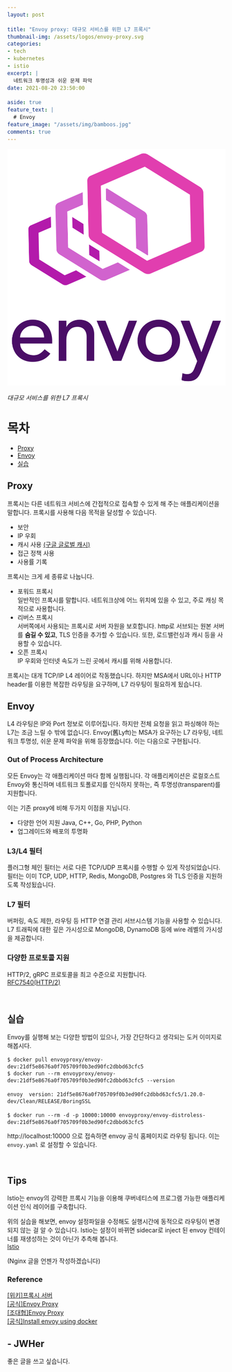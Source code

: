 ```yaml
---
layout: post

title: "Envoy proxy: 대규모 서비스를 위한 L7 프록시"  
thumbnail-img: /assets/logos/envoy-proxy.svg  
categories:
- tech
- kubernetes
- istio
excerpt: |
  네트워크 투명성과 쉬운 문제 파악  
date: 2021-08-20 23:50:00

aside: true
feature_text: |
  # Envoy
feature_image: "/assets/img/bamboos.jpg"
comments: true
---
```


<!-- more -->

<p align="center">
<img src="/assets/logos/envoy-proxy.svg" style="max-height: 40vh;"/>
</p>
 
*대규모 서비스를 위한 L7 프록시*  

# 목차
* [Proxy](#proxy)
* [Envoy](#envoy)
* [실습](#실습)

## Proxy

프록시는 다른 네트워크 서비스에 간접적으로 접속할 수 있게 해 주는 애플리케이션을 말합니다.
프록시를 사용해 다음 목적을 달성할 수 있습니다.
* 보안
* IP 우회
* 캐시 사용 [(구글 글로벌 캐시)](https://netmanias.com/ko/post/blog/5457/dns-google-google-global-cache-kt-ott-video-streaming-youtube/google-global-cache-ggc-work-flow-for-youtube-part-1-kt-case)
* 접근 정책 사용
* 사용률 기록

프록시는 크게 세 종류로 나눕니다.
* 포워드 프록시  
일반적인 프록시를 말합니다. 네트워크상에 어느 위치에 있을 수 있고, 
주로 캐싱 목적으로 사용합니다.
* 리버스 프록시  
서버쪽에서 사용되는 프록시로 서버 자원을 보호합니다.
http로 서브되는 원본 서버를 **숨길 수 있고**, TLS 인증을 추가할 수 있습니다.
또한, 로드밸런싱과 캐시 등을 사용할 수 있습니다.
* 오픈 프록시  
IP 우회와 인터넷 속도가 느린 곳에서 캐시를 위해 사용합니다.
  
프록시는 대개 TCP/IP L4 레이어로 작동했습니다.
하지만 MSA에서 URL이나 HTTP header를 이용한 복잡한 라우팅을 요구하며,
L7 라우팅이 필요하게 됬습니다.

## Envoy
L4 라우팅은 IP와 Port 정보로 이루어집니다. 하지만 전체 요청을 읽고 파싱해야 하는 L7는 조금 느릴 수 밖에 없습니다.
Envoy(舊Lyft)는 MSA가 요구하는 L7 라우팅, 네트워크 투명성, 쉬운 문제 파악을 위해 등장했습니다.
이는 다음으로 구현됩니다.

### Out of Process Architecture
모든 Envoy는 각 애플리케이션 마다 함께 실행됩니다.
각 애플리케이션은 로컬호스트 Envoy와 통신하며 네트워크 토폴로지를 인식하지 못하는,
즉 투명성(transparent)를 지원합니다.

이는 기존 proxy에 비해 두가지 이점을 지닙니다.
* 다양한 언어 지원 Java, C++, Go, PHP, Python
* 업그레이드와 배포의 투명화

### L3/L4 필터
플러그형 체인 필터는 서로 다른 TCP/UDP 프록시를 수행할 수 있게 작성되었습니다.
필터는 이미 TCP, UDP, HTTP, Redis, MongoDB, Postgres 와 TLS 인증을 지원하도록 작성됬습니다.

### L7 필터
버퍼링, 속도 제한, 라우팅 등 HTTP 연결 관리 서브시스템 기능을 사용할 수 있습니다.
L7 트래픽에 대한 깊은 가시성으로 MongoDB, DynamoDB 등에 wire 레벨의 가시성을 제공합니다.

### 다양한 프로토콜 지원
HTTP/2, gRPC 프로토콜을 최고 수준으로 지원합니다.  
[RFC7540(HTTP/2)](https://www.ietf.org/rfc/rfc7540.html)  

<br/>

## 실습
Envoy를 실행해 보는 다양한 방법이 있으나, 가장 간단하다고 생각되는 도커 이미지로 해봅시다.
```shell
$ docker pull envoyproxy/envoy-dev:21df5e8676a0f705709f0b3ed90fc2dbbd63cfc5
$ docker run --rm envoyproxy/envoy-dev:21df5e8676a0f705709f0b3ed90fc2dbbd63cfc5 --version

envoy  version: 21df5e8676a0f705709f0b3ed90fc2dbbd63cfc5/1.20.0-dev/Clean/RELEASE/BoringSSL

$ docker run --rm -d -p 10000:10000 envoyproxy/envoy-distroless-dev:21df5e8676a0f705709f0b3ed90fc2dbbd63cfc5
```

http://localhost:10000 으로 접속하면 envoy 공식 홈페이지로 라우팅 됩니다.
이는 `envoy.yaml` 로 설정할 수 있습니다.
    
<br/>

## Tips

Istio는 envoy의 강력한 프록시 기능을 이용해 쿠버네티스에 프로그램 가능한 애플리케이션 인식 레이어를 구축합니다.

위의 실습을 해보면, envoy 설정파일을 수정해도 실행시간에 동적으로 라우팅이 변경되지 않는 걸 알 수 있습니다.
Istio는 설정이 바뀌면 sidecar로 inject 된 envoy 컨테이너를 재생성하는 것이 아닌가 추측해 봅니다.  
[Istio](https://jwher.github.io/istio)  

(Nginx 글을 언젠가 작성하겠습니다)  

### Reference  

[[위키]프록시 서버](https://ko.wikipedia.org/wiki/%ED%94%84%EB%A1%9D%EC%8B%9C_%EC%84%9C%EB%B2%84)  
[[공식]Envoy Proxy](https://www.envoyproxy.io/)  
[[조대협]Envoy Proxy](https://bcho.tistory.com/1253)  
[[공식]Install envoy using docker](https://www.envoyproxy.io/docs/envoy/latest/start/install#install-envoy-using-docker)  

## - JWHer  
좋은 글을 쓰고 싶습니다.

<!-- update log -->
<!--
본문에 추가할 내용을 적는다.
구글캐시서버 https://www.clien.net/service/board/lecture/12089144

https://gruuuuu.github.io/cloud/envoy-proxy/
https://zetawiki.com/wiki/Envoy_%ED%94%84%EB%A1%9D%EC%8B%9C
https://www.popit.kr/%EB%82%98%EB%A7%8C-%EB%AA%A8%EB%A5%B4%EA%B3%A0-%EC%9E%88%EB%8D%98-http2/
-->
